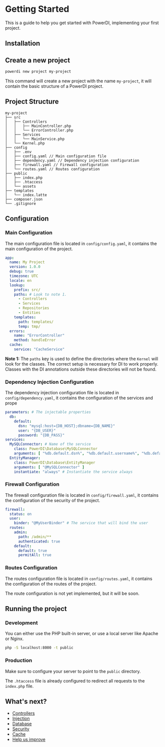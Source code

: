# Getting Started

This is a guide to help you get started with PowerDI, implementing your first project.

## Installation

## Create a new project

```bash
powerdi new project my-project
```

This command will create a new project with the name `my-project`,
it will contain the basic structure of a PowerDI project.

## Project Structure

```
my-project
├── src
│   ├── Controllers
│   │   ├── MainController.php
│   │   └── ErrorController.php
│   ├── Services
│   │   └── MainService.php
│   └── Kernel.php
├── config
│   ├── .env
│   ├── config.yaml // Main configuration file
│   ├── dependency.yaml // Dependency injection configuration
│   ├── firewall.yaml // Firewall configuration
│   └── routes.yaml // Routes configuration
├── public
│   ├── index.php
│   ├── .htaccess
│   └── assets
├── templates
│   └── index.latte
├── composer.json
└── .gitignore
```

## Configuration

### Main Configuration

The main configuration file is located in `config/config.yaml`, it contains the main configuration of the project.

```yaml
app:
  name: My Project
  version: 1.0.0
  debug: true
  timezone: UTC
  locale: en
  lookup:
    prefix: src/
    paths: # Look to note 1.
      - Controllers
      - Services
      - Repositories
      - Entities
    templates:
      path: templates/
      temp: tmp/
  errors:
    name: "ErrorController"
    method: handleError
  cache:
    service: "CacheService"
```

__Note 1:__ The `paths` key is used to define the directories where the `Kernel` will look for the classes.
The correct setup is necessary for DI to work properly. Classes with the DI annotations outside these directories will
not be found.

### Dependency Injection Configuration

The dependency injection configuration file is located in `config/dependency.yaml`, it contains the configuration of the
services and prope

```yaml
parameters: # The injectable properties
  db:
    default:
      dsn: "mysql:host={DB_HOST};dbname={DB_NAME}"
      user: "{DB_USER}"
      password: "{DB_PASS}"
services:
  MySQLConnector: # Name of the service
    class: PowerDI\Database\MySQLConnector
    arguments: [ "%db.default.dsn%", "%db.default.username%", "%db.default.password%" ]
  EntityManager:
    class: PowerDI\Database\EntityManager
    arguments: [ "@MySQLConnector" ]
    instantiate: "always" # Instantiate the service always
```

### Firewall Configuration

The firewall configuration file is located in `config/firewall.yaml`, it contains the configuration of the security of
the project.

```yaml
firewall:
  status: on
  user:
    binder: "@MyUserBinder" # The service that will bind the user
  routes:
    admin:
      path: /admin/**
      authenticated: true
    default:
      default: true
      permitAll: true
```

### Routes Configuration

The routes configuration file is located in `config/routes.yaml`, it contains the configuration of the routes of the
project.

The route configuration is not yet implemented, but it will be soon.

## Running the project

### Development

You can either use the PHP built-in server, or use a local server like Apache or Nginx.

```bash
php -S localhost:8000 -t public
```

### Production

Make sure to configure your server to point to the `public` directory.

The `.htaccess` file is already configured to redirect all requests to the `index.php` file.

## What's next?

- [Controllers](features/Controllers.md)
- [Injection](features/Injection.md)
- [Database](features/Database.md)
- [Security](features/Security.md)
- [Cache](features/Cache.md)
- [Help us improve](development/index.md)

